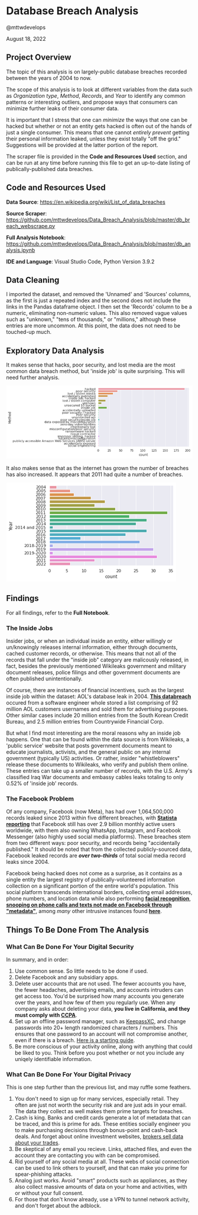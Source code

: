 # Database Breach Analysis

@mttwdevelops

August 18, 2022

## Project Overview

The topic of this analysis is on largely-public database breaches recorded between the years of 2004 to now. 

The scope of this analysis is to look at different variables from the data such as *Organization type*, *Method*, *Records*, and *Year* to identify any common patterns or interesting outliers, and propose ways that consumers can minimize further leaks of their consumer data.

It is important that I stress that one can *minimize* the ways that one can be hacked but whether or not an entity gets hacked is often out of the hands of just a single consumer. This means that one cannot *entirely prevent* getting their personal information leaked, unless they exist totally "off the grid." Suggestions will be provided at the latter portion of the report.

The scraper file is provided in the **Code and Resources Used** section, and can be run at any time before running this file to get an up-to-date listing of publically-published data breaches. 

## Code and Resources Used

**Data Source**: https://en.wikipedia.org/wiki/List_of_data_breaches

**Source Scraper**: https://github.com/mttwdevelops/Data_Breach_Analysis/blob/master/db_breach_webscrape.py

**Full Analysis Notebook**: https://github.com/mttwdevelops/Data_Breach_Analysis/blob/master/db_analysis.ipynb

**IDE and Language**: Visual Studio Code, Python Version 3.9.2

## Data Cleaning

I imported the dataset, and removed the 'Unnamed' and 'Sources' columns, as the first is just a repeated index and the second does not include the links in the Pandas dataframe object. I then set the 'Records' column to be a numeric, eliminating non-numeric values. This also removed vague values such as "unknown," "tens of thousands," or "millions," although these entries are more uncommon. At this point, the data does not need to be touched-up much.

## Exploratory Data Analysis

It makes sense that hacks, poor security, and lost media are the most common data breach method, but 'inside job' is quite surprising. This will need further analysis.

![Method](https://github.com/mttwdevelops/Data_Breach_Analysis/blob/master/method.png)

It also makes sense that as the internet has grown the number of breaches has also increased. It appears that 2011 had quite a number of breaches.

![Year](https://github.com/mttwdevelops/Data_Breach_Analysis/blob/master/year.png)

## Findings

For all findings, refer to the **Full Notebook**.

### The Inside Jobs

Insider jobs, or when an individual inside an entity, either willingly or un/knowingly releases internal information, either through documents, cached customer records, or otherwise. This means that not all of the records that fall under the "inside job" category are malicously released, in fact, besides the previously mentioned Wikileaks government and military document releases, police filings and other government documents are often published unintentionally.

Of course, there are instances of financial incentives, such as the largest inside job within the dataset: AOL's database leak in 2004. __[This databreach](https://money.cnn.com/2004/06/23/technology/aol_spam/)__ occured from a software engineer whole stored a list comprising of 92 million AOL customers usernames and sold them for advertising purposes. Other similar cases include 20 million entries from the South Korean Credit Bureau, and 2.5 million entries from Countrywide Financial Corp.

But what I find most interesting are the moral reasons why an inside job happens. One that can be found within the data source is from Wikileaks, a 'public service' website that posts government documents meant to educate journalists, activists, and the general public on any internal government (typically US) activities. Or rather, insider "whistleblowers" release these documents to Wikileaks, who verify and publish them online. These entries can take up a smaller number of records, with the U.S. Army's classified Iraq War documents and embassy cables leaks totaling to only 0.52% of 'inside job' records. 

### The Facebook Problem

Of any company, Facebook (now Meta), has had over 1,064,500,000 records leaked since 2013 within five different breaches, with __[Statista reporting](https://www.statista.com/statistics/272014/global-social-networks-ranked-by-number-of-users/)__ that Facebook still has over 2.9 billion monthly active users worldwide, with them also owning WhatsApp, Instagram, and Facebook Messenger (also highly used social media platforms). These breaches stem from two different ways: poor security, and records being "accidentally published." It should be noted that from the collected publicly-sourced data, Facebook leaked records are ***over two-thirds*** of total social media record leaks since 2004.

Facebook being hacked does not come as a surprise, as it contains as a single entity the largest registry of publically-volunteered information collection on a significant portion of the entire world's population. This social platform transcends international borders, collecting email addresses, phone numbers, and location data while also performing __[facial recognition](https://web.archive.org/web/20160605165148/http://www.theregister.co.uk/2015/11/10/facebook_scans_camera_for_your_friends/)__, __[snooping on phone calls and texts not made on Facebook through "metadata"](https://www.theguardian.com/technology/2018/mar/25/facebook-logs-texts-and-calls-users-find-as-they-delete-accounts-cambridge-analytica)__, among *many* other intrusive instances found __[here](https://stallman.org/facebook.html#privacy)__.

## Things To Be Done From The Analysis

### What Can Be Done For Your Digital Security

In summary, and in order:

1. Use common sense. So little needs to be done if used.
2. Delete Facebook and any subsidiary apps.
3. Delete user accounts that are not used. The fewer accounts you have, the fewer headaches, advertising emails, and accounts intruders can get access too. You'd be surprised how many accounts you generate over the years, and how few of them you regularly use. When any company asks about deleting your data, **you live in California, and they must comply with [CCPA](https://oag.ca.gov/privacy/ccpa)**.
4. Set up an offline password manager, such as [KeepassXC](https://keepassxc.org/), and change passwords into 20+ length randomized characters / numbers. This ensures that one password to an account will not compromise another, even if there is a breach. [Here is a starting guide](https://www.youtube.com/watch?v=Bpc3EEQ-GoA).
5. Be more conscious of your activity online, along with anything that could be liked to you. Think before you post whether or not you include any uniqely identifiable information.

### What Can Be Done For Your Digital Privacy

This is one step further than the previous list, and may ruffle some feathers.

1. You don't need to sign up for many services, especially retail. They often are just not worth the security risk and are just ads in your email. The data they collect as well makes them prime targets for breaches.
2. Cash is king. Banks and credit cards generate a lot of metadata that can be traced, and this is prime for ads. These entities socially engineer you to make purchasing decisions through bonus-point and cash-back deals. And forget about online investment websites, [brokers sell data about your trades](https://dailycaller.com/2021/02/02/robinhood-hedge-funds-citadel-order-flows-gamestop-stock-market/).
3. Be skeptical of any email you recieve. Links, attached files, and even the account they are contacting you with can be compromised.
4. Rid yourself of any social media at all. These webs of social connection can be used to link others to yourself, and that can make you prime for spear-phishing attacks.
5. Analog just works. Avoid "smart" products such as appliances, as they also collect massive amounts of data on your home and activities, with or without your full consent. 
6. For those that don't know already, use a VPN to tunnel network activity, and don't forget about the adblock.
